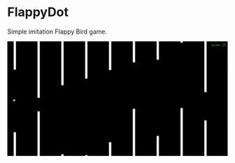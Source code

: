 # FlappyDot
Simple imitation Flappy Bird game.

![alt text](https://raw.githubusercontent.com/admfalek/flappydot/master/img/flappydot-screen.png)